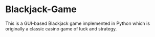 # Blackjack-Game
This is a GUI-based Blackjack game implemented in Python which is originally a classic casino game of luck and strategy.
